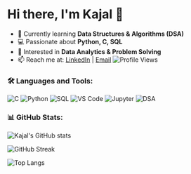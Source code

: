 <!--
**kajalkhutela/kajalkhutela** is a ✨ _special_ ✨ repository because its `README.md` (this file) appears on your GitHub profile.

Here are some ideas to get you started:

- 🔭 I’m currently working on ...
- 🌱 I’m currently learning ...
- 👯 I’m looking to collaborate on ...
- 🤔 I’m looking for help with ...
- 💬 Ask me about ...
- 📫 How to reach me: ...
- 😄 Pronouns: ...
- ⚡ Fun fact: ...
-->


# Hi there, I'm Kajal 👋

- 🌱 Currently learning **Data Structures & Algorithms (DSA)**
- 💻 Passionate about **Python, C, SQL**
- 🎯 Interested in **Data Analytics & Problem Solving**
- 📫 Reach me at: [LinkedIn](https://in.linkedin.com/in/kajal-khutela-746309387) | [Email](kajalkhutela2509@gmail.com)
![Profile Views](https://komarev.com/ghpvc/?username=KajalKhutela&color=blue&style=flat)


### 🛠️ Languages and Tools:

![C](https://img.shields.io/badge/C-A8B9CC?style=for-the-badge&logo=c&logoColor=white)
![Python](https://img.shields.io/badge/Python-3776AB?style=for-the-badge&logo=python&logoColor=white)
![SQL](https://img.shields.io/badge/SQL-4479A1?style=for-the-badge&logo=postgresql&logoColor=white)
![VS Code](https://img.shields.io/badge/VS%20Code-007ACC?style=for-the-badge&logo=visual-studio-code&logoColor=white)
![Jupyter](https://img.shields.io/badge/Jupyter-F37626?style=for-the-badge&logo=jupyter&logoColor=white)
![DSA](https://img.shields.io/badge/DSA-FF6F61?style=for-the-badge&logo=leetcode&logoColor=white)
### 📊 GitHub Stats:

![Kajal's GitHub stats](https://github-readme-stats.vercel.app/api?username=KajalKhutela&show_icons=true&theme=tokyonight)

![GitHub Streak](https://streak-stats.demolab.com/?user=KajalKhutela&theme=tokyonight)

![Top Langs](https://github-readme-stats.vercel.app/api/top-langs/?username=KajalKhutela&layout=compact&theme=tokyonight)

